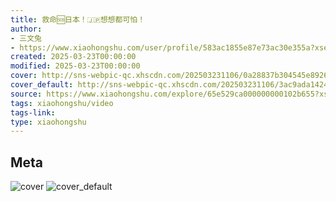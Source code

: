 ```yaml
---
title: 救命🆘日本！🇯🇵想想都可怕！
author:
- 三文兔
- https://www.xiaohongshu.com/user/profile/583ac1855e87e73ac30e355a?xsec_token=undefined
created: 2025-03-23T00:00:00
modified: 2025-03-23T00:00:00
cover: http://sns-webpic-qc.xhscdn.com/202503231106/0a28837b304545e892609a2fdaf626f2/1040g0083100hjdhi600048tmug0oadaqfolkol8!nc_n_webp_prv_1
cover_default: http://sns-webpic-qc.xhscdn.com/202503231106/3ac9ada14242e0e0f497d8cf39d06e5c/1040g0083100hjdhi600048tmug0oadaqfolkol8!nc_n_webp_mw_1
source: https://www.xiaohongshu.com/explore/65e529ca000000000102b655?xsec_token=ABra0y-gva6fy2eonNsPGzwrmISjFRdkk1pxPXjYVPtzw=
tags: xiaohongshu/video
tags-link:
type: xiaohongshu
---
```


## Meta

![cover](http://sns-webpic-qc.xhscdn.com/202503231106/0a28837b304545e892609a2fdaf626f2/1040g0083100hjdhi600048tmug0oadaqfolkol8!nc_n_webp_prv_1)
![cover_default](http://sns-webpic-qc.xhscdn.com/202503231106/3ac9ada14242e0e0f497d8cf39d06e5c/1040g0083100hjdhi600048tmug0oadaqfolkol8!nc_n_webp_mw_1)
